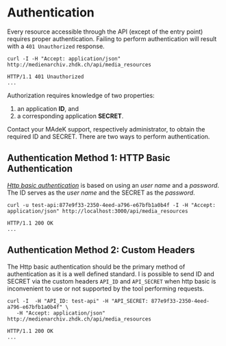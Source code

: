 Authentication
==============

Every resource accessible through the API (except of the entry point) requires
proper authentication. Failing to perform authentication will result with a
`401 Unauthorized` response.

    curl -I -H "Accept: application/json" http://medienarchiv.zhdk.ch/api/media_resources

    HTTP/1.1 401 Unauthorized
    ...

Authorization requires knowledge of two properties: 

  1. an application **ID**, and
  2. a corresponding application **SECRET**.  

Contact your MAdeK support, respectively administrator, to obtain the required
ID and SECRET. There are two ways to perform authentication.

Authentication Method 1: HTTP Basic Authentication
--------------------------------------------------

_[Http basic authentication][]_ is based on using an *user name* and a
*password*. The ID serves as the *user name* and the SECRET as the *password*.

    curl -u test-api:877e9f33-2350-4eed-a796-e67bfb1a0b4f -I -H "Accept: application/json" http://localhost:3000/api/media_resources

    HTTP/1.1 200 OK
    ...

Authentication Method 2: Custom Headers
---------------------------------------

The Http basic authentication should be the primary method of authentication as
it is a well defined standard. I is possible to send ID and SECRET via the
custom headers `API_ID` and `API_SECRET` when http basic is inconvenient to 
use or not supported by the tool performing requests. 

    curl -I  -H "API_ID: test-api" -H "API_SECRET: 877e9f33-2350-4eed-a796-e67bfb1a0b4f" \
       -H "Accept: application/json" http://medienarchiv.zhdk.ch/api/media_resources

    HTTP/1.1 200 OK
    ...



  [Http basic authentication]: http://en.wikipedia.org/wiki/Basic_access_authentication

